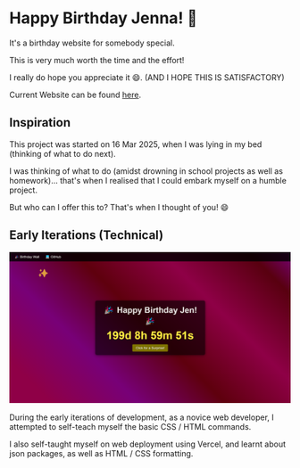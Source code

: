 # Happy Birthday Jenna! 🎊
It's a birthday website for somebody special.

This is very much worth the time and the effort!

I really do hope you appreciate it 😄. (AND I HOPE THIS IS SATISFACTORY)

Current Website can be found [here](https://happy-birthday-website-jh0jnitn4-cyrolites-projects.vercel.app).

## Inspiration

This project was started on 16 Mar 2025, when I was lying in my bed (thinking of what to do next).

I was thinking of what to do (amidst drowning in school projects as well as homework)... that's when I realised that I could embark myself on a humble project.

But who can I offer this to? That's when I thought of you! 😄

## Early Iterations (Technical)

![website-early-dev](docs/images/website-early-dev.png)

During the early iterations of development, as a novice web developer, I attempted to self-teach myself the basic CSS / HTML commands.

I also self-taught myself on web deployment using Vercel, and learnt about json packages, as well as HTML / CSS formatting.